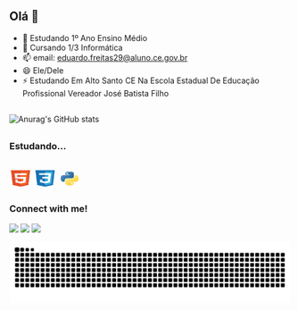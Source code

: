 ## Olá 👋


- 🔭 Estudando 1º Ano Ensino Médio
- 🌱 Cursando 1/3 Informática
- 📫 email: eduardo.freitas29@aluno.ce.gov.br
- 😄  Ele/Dele
- ⚡ Estudando Em Alto Santo CE Na Escola Estadual De Educação Profissional Vereador José Batista Filho
##

  ![Anurag's GitHub stats](https://github-readme-stats.vercel.app/api?username=eduuxs25&show_icons=true&theme=dark)

##
<h3 align="left">Estudando...</h3>
  <div style="display: inline_block"><br>
  <img align="center" alt="Rafa-HTML" height="30" width="40" src="https://raw.githubusercontent.com/devicons/devicon/master/icons/html5/html5-original.svg">
  <img align="center" alt="Rafa-CSS" height="30" width="40" src="https://raw.githubusercontent.com/devicons/devicon/master/icons/css3/css3-original.svg">
  <img align="center" alt="Rafa-Python" height="30" width="40" src="https://raw.githubusercontent.com/devicons/devicon/master/icons/python/python-original.svg">
</div>

##
<h3 align="left">Connect with me!</h3>
<div> 

  <a href="https://instagram.com/eduu.xs2" target="_blank"><img src="https://img.shields.io/badge/-Instagram-%23E4405F?style=for-the-badge&logo=instagram&logoColor=white" target="_blank"></a>
  <a href = "mailto:eduardo.freitas29@aluno.ce.gov.br"><img src="https://img.shields.io/badge/-Gmail-%23333?style=for-the-badge&logo=gmail&logoColor=white" target="_blank"></a>
  <a href="https://www.linkedin.com/in/eduardo-freitas-9a0269337/" target="_blank"><img src="https://img.shields.io/badge/-LinkedIn-%230077B5?style=for-the-badge&logo=linkedin&logoColor=white" target="_blank"></a> 
</div>

<picture align="center">
  <source media="(prefers-color-scheme: dark)" srcset="https://raw.githubusercontent.com/eduuxs25/eduuxs25/output/github-contribution-grid-snake-dark.svg">
  <source media="(prefers-color-scheme: light)" srcset="https://raw.githubusercontent.com/eduuxs25/eduuxs25/output/github-contribution-grid-snake-dark.svg">
  <img align="center" alt="github contribution grid snake animation" src="https://raw.githubusercontent.com/eduuxs25/eduuxs25/output/github-contribution-grid-snake.svg">
</picture>

